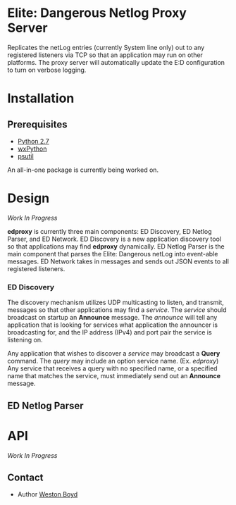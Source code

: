 # Elite: Dangerous Netlog Proxy Server #

Replicates the netLog entries (currently System line only) out to any registered listeners via TCP so that an application may run on other platforms. The proxy server will automatically update the E:D configuration to turn on verbose logging.

# Installation #
## Prerequisites ##
* [Python 2.7](https://www.python.org/download/releases/2.7/)
* [wxPython](http://www.wxpython.org/download.php)
* [psutil](https://github.com/giampaolo/psutil)

An all-in-one package is currently being worked on.

# Design #
*Work In Progress*

**edproxy** is currently three main components: ED Discovery, ED Netlog Parser, and ED Network. ED Discovery is a new application discovery tool so that applications may find **edproxy** dynamically. ED Netlog Parser is the main component that parses the Elite: Dangerous netLog into event-able messages. ED Network takes in messages and sends out JSON events to all registered listeners.

### ED Discovery ###
The discovery mechanism utilizes UDP multicasting to listen, and transmit, messages so that other applications may find a *service*. The *service* should broadcast on startup an **Announce** message. The *announce* will tell any application that is looking for services what application the announcer is broadcasting for, and the IP address (IPv4) and port pair the service is listening on.

Any application that wishes to discover a *service* may broadcast a **Query** command. The *query* may include an option service name. (Ex. *edproxy*) Any service that receives a query with no specified name, or a specified name that matches the service, must immediately send out an **Announce** message.

## ED Netlog Parser ##


# API #
*Work In Progress*

## Contact ###

* Author [Weston Boyd](mailto://Weston.Boyd@fussyware.com)
